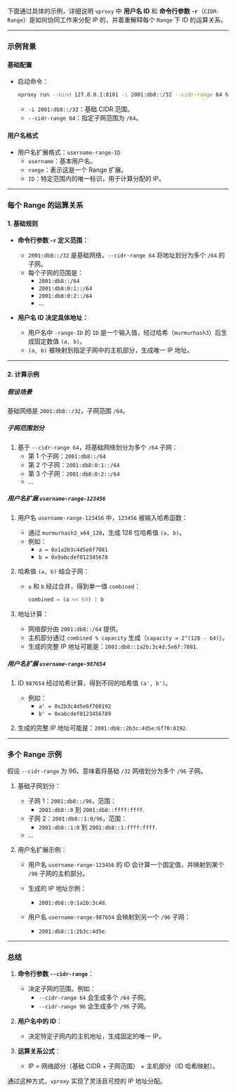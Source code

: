下面通过具体的示例，详细说明 `vproxy` 中 **用户名 ID** 和 **命令行参数 `-r`**（`CIDR-Range`）是如何协同工作来分配 IP 的，并着重解释每个 `Range` 下 ID 的运算关系。

---

### 示例背景

#### 基础配置
- 启动命令：
  ```bash
  vproxy run --bind 127.0.0.1:8101 -i 2001:db8::/32 --cidr-range 64 http -u test -p test
  ```
  - `-i 2001:db8::/32`：基础 CIDR 范围。
  - `--cidr-range 64`：指定子网范围为 `/64`。

#### 用户名格式
- 用户名扩展格式：`username-range-ID`
  - `username`：基本用户名。
  - `range`：表示这是一个 Range 扩展。
  - `ID`：特定范围内的唯一标识，用于计算分配的 IP。

---

### 每个 Range 的运算关系

#### 1. **基础规则**
- **命令行参数 `-r` 定义范围：**
  - `2001:db8::/32` 是基础网络，`--cidr-range 64` 将地址划分为多个 `/64` 的子网。
  - 每个子网的范围是：
    - `2001:db8::/64`
    - `2001:db8:0:1::/64`
    - `2001:db8:0:2::/64`
    - ...

- **用户名 ID 决定具体地址：**
  - 用户名中 `-range-ID` 的 `ID` 是一个输入值，经过哈希（`murmurhash3`）后生成固定数值 `(a, b)`。
  - `(a, b)` 被映射到指定子网中的主机部分，生成唯一 IP 地址。

---

#### 2. **计算示例**

##### 假设场景
基础网络是 `2001:db8::/32`，子网范围 `/64`。

##### 子网范围划分
1. 基于 `--cidr-range 64`，将基础网络划分为多个 `/64` 子网：
   - 第 1 个子网：`2001:db8::/64`
   - 第 2 个子网：`2001:db8:0:1::/64`
   - 第 3 个子网：`2001:db8:0:2::/64`
   - …

##### 用户名扩展 `username-range-123456`
1. 用户名 `username-range-123456` 中，`123456` 被输入哈希函数：
   - 通过 `murmurhash3_x64_128`，生成 128 位哈希值 `(a, b)`。
   - 例如：
     - `a = 0x1a2b3c4d5e6f7081`
     - `b = 0x9abcdef012345678`

2. 哈希值 `(a, b)` 结合子网：
   - `a` 和 `b` 经过合并，得到单一值 `combined`：
     ```rust
     combined = (a << 64) | b
     ```

3. 地址计算：
   - 网络部分由 `2001:db8::/64` 提供。
   - 主机部分通过 `combined % capacity` 生成（`capacity = 2^(128 - 64)`）。
   - 生成的完整 IP 地址可能是：`2001:db8::1a2b:3c4d:5e6f:7081`.

##### 用户名扩展 `username-range-987654`
1. ID `987654` 经过哈希计算，得到不同的哈希值 `(a', b')`。
   - 例如：
     - `a' = 0x2b3c4d5e6f708192`
     - `b' = 0xabcdef0123456789`

2. 生成的完整 IP 地址可能是：`2001:db8::2b3c:4d5e:6f70:8192`.

---

### 多个 Range 示例

假设 `--cidr-range` 为 96，意味着将基础 `/32` 网络划分为多个 `/96` 子网。

1. 基础子网划分：
   - 子网 1：`2001:db8::/96`，范围：
     - `2001:db8::0` 到 `2001:db8::ffff:ffff`.
   - 子网 2：`2001:db8::1:0/96`，范围：
     - `2001:db8::1:0` 到 `2001:db8::1:ffff:ffff`.
   - …

2. 用户名扩展示例：
   - 用户名 `username-range-123456` 的 ID 会计算一个固定值，并映射到某个 `/96` 子网的主机部分。
   - 生成的 IP 地址示例：
     - `2001:db8::0:1a2b:3c4d`.

   - 用户名 `username-range-987654` 会映射到另一个 `/96` 子网：
     - `2001:db8::1:2b3c:4d5e`.

---

### 总结

1. **命令行参数 `--cidr-range`**：
   - 决定子网的范围。例如：
     - `--cidr-range 64` 会生成多个 `/64` 子网。
     - `--cidr-range 96` 会生成多个 `/96` 子网。

2. **用户名中的 ID**：
   - 决定特定子网内的主机地址，生成固定的唯一 IP。

3. **运算关系公式**：
   - IP = 网络部分（基础 CIDR + 子网范围） + 主机部分（ID 哈希映射）。

通过这种方式，`vproxy` 实现了灵活且可控的 IP 地址分配。

